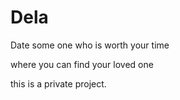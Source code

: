 # Dela

 Date some one who is worth your time

 where you can find your loved one


this is a private project.

